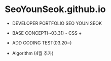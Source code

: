 # SeoYounSeok.github.io

- DEVELOPER PORTFOLIO SEO YOUN SEOK 

- BASE CONCEPT(~03.31) - CSS + 

- ADD CODING TEST(03.20~)

- Algorithm (4월 추가)
